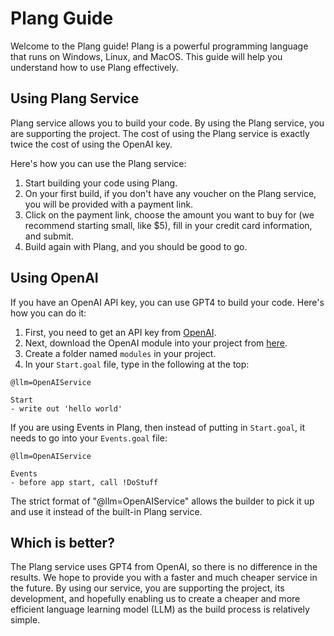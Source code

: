 # Plang Guide

Welcome to the Plang guide! Plang is a powerful programming language that runs on Windows, Linux, and MacOS. This guide will help you understand how to use Plang effectively.

## Using Plang Service

Plang service allows you to build your code. By using the Plang service, you are supporting the project. The cost of using the Plang service is exactly twice the cost of using the OpenAI key.

Here's how you can use the Plang service:

1. Start building your code using Plang.
2. On your first build, if you don't have any voucher on the Plang service, you will be provided with a payment link.
3. Click on the payment link, choose the amount you want to buy for (we recommend starting small, like $5), fill in your credit card information, and submit.
4. Build again with Plang, and you should be good to go.

## Using OpenAI

If you have an OpenAI API key, you can use GPT4 to build your code. Here's how you can do it:

1. First, you need to get an API key from [OpenAI](https://openai.com/).
2. Next, download the OpenAI module into your project from [here](https://github.com/PLangHQ/modules/OpenAIService).
3. Create a folder named `modules` in your project.
4. In your `Start.goal` file, type in the following at the top:

```plang
@llm=OpenAIService

Start
- write out 'hello world'
```

If you are using Events in Plang, then instead of putting in `Start.goal`, it needs to go into your `Events.goal` file:

```plang
@llm=OpenAIService

Events
- before app start, call !DoStuff
```

The strict format of "@llm=OpenAIService" allows the builder to pick it up and use it instead of the built-in Plang service.

## Which is better?

The Plang service uses GPT4 from OpenAI, so there is no difference in the results. We hope to provide you with a faster and much cheaper service in the future. By using our service, you are supporting the project, its development, and hopefully enabling us to create a cheaper and more efficient language learning model (LLM) as the build process is relatively simple.